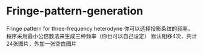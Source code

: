 # Fringe-pattern-generation
Fringe pattern for three-frequency heterodyne
你可以选择投影条纹的频率，程序采用最小公倍数法来生成三种频率（你也可以自己设定）
默认相移4次，共计24张图片，外加一张空白图片
